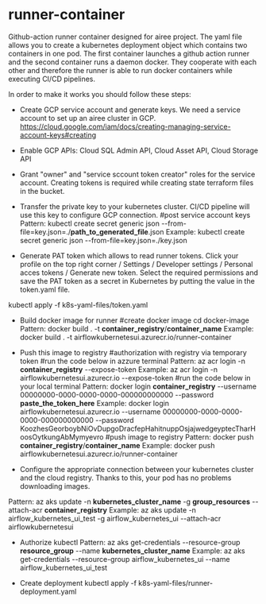 # runner-container

Github-action runner container designed for airee project.
The yaml file allows you to create a kubernetes deployment object which contains two containers in one pod.
The first container launches a github action runner and the second container runs a daemon docker.
They cooperate with each other and therefore the runner is able to run docker containers while executing CI/CD pipelines.

In order to make it works you should follow these steps:
- Create GCP service account and generate keys. We need a service account to set up an airee cluster in GCP.
https://cloud.google.com/iam/docs/creating-managing-service-account-keys#creating

- Enable GCP APIs: Cloud SQL Admin API, Cloud Asset API, Cloud Storage API 

- Grant "owner" and "service sccount token creator" roles for the service account. 
Creating tokens is required while creating state terraform files in the bucket.

- Transfer the private key to your kubernetes cluster. CI/CD pipeline will use this key to configure GCP connection.
#post service account keys
Pattern: kubectl create secret generic json --from-file=key.json=./__path_to_generated_file__.json
Example: kubectl create secret generic json --from-file=key.json=./key.json

- Generate PAT token which allows to read runner tokens.
Click your profile on the top right corner / Settings / Developer settings / Personal acces tokens / Generate new token. 
Select the required permissions and save the PAT token as a secret in Kubernetes by putting the value in the token.yaml file. 

kubectl apply -f k8s-yaml-files/token.yaml

- Build docker image for runner
#create docker image
cd docker-image
Pattern: docker build . -t __container_registry__/__container_name__
Example: docker build . -t airflowkubernetesui.azurecr.io/runner-container 

- Push this image to registry
#authorization with registry via temporary token
#run the code below in azzure terminal
Pattern: az acr login -n __container_registry__ --expose-token
Example: az acr login -n airflowkubernetesui.azurecr.io --expose-token
#run the code below in your local terminal
Pattern: docker login __container_registry__ --username 00000000-0000-0000-0000-000000000000 --password __paste_the_token_here__
Example: docker login airflowkubernetesui.azurecr.io --username 00000000-0000-0000-0000-000000000000 --password KoozhesGeorboybNiOvDupgoDracfepHahitnuppOsjajwedgeyptecTharHoosOytkungAbMymyevro
#push image to registry
Pattern: docker push __container_registry__/__container_name__
Example: docker push airflowkubernetesui.azurecr.io/runner-container

- Configure the appropriate connection between your kubernetes cluster and the cloud registry. Thanks to this, your pod has no problems downloading images.

Pattern: az aks update -n __kubernetes_cluster_name__ -g __group_resources__ --attach-acr __container_registry__
Example: az aks update -n airflow_kubernetes_ui_test -g airflow_kubernetes_ui --attach-acr airflowkubernetesui

- Authorize kubectl
Pattern: az aks get-credentials --resource-group __resource_group__ --name __kubernetes_cluster_name__
Example: az aks get-credentials --resource-group airflow_kubernetes_ui --name airflow_kubernetes_ui_test

- Create deployment
kubectl apply -f k8s-yaml-files/runner-deployment.yaml

 

